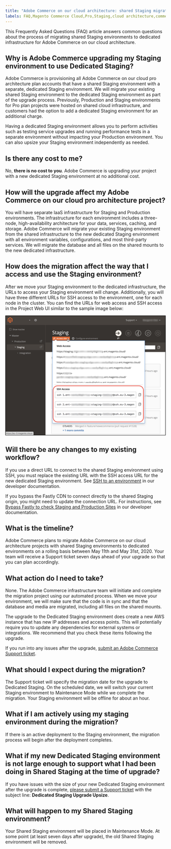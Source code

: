 ```yaml
---
title: "Adobe Commerce on our cloud architecture: shared Staging migration to dedicated infrastructure"
labels: FAQ,Magento Commerce Cloud,Pro,Staging,cloud architecture,commerce,dedicated,infrastructure,maintenance mode,migration,production,shared,staging,upgrade,Adobe Commerce
---
```


This Frequently Asked Questions (FAQ) article answers common questions about the process of migrating shared Staging environments to dedicated infrastructure for Adobe Commerce on our cloud architecture.

## Why is Adobe Commerce upgrading my Staging environment to use Dedicated Staging?

Adobe Commerce is provisioning all Adobe Commerce on our cloud pro architecture plan accounts that have a shared Staging environment with a separate, dedicated Staging environment. We will migrate your existing shared Staging environment to the dedicated Staging environment as part of the upgrade process. Previously, Production and Staging environments for Pro plan projects were hosted on shared cloud infrastructure, and customers had the option to add a dedicated Staging environment for an additional charge.

Having a dedicated Staging environment allows you to perform activities such as testing service upgrades and running performance tests in a separate environment without impacting your Production environment. You can also upsize your Staging environment independently as needed.

## Is there any cost to me?

No, **there is no cost to you**. Adobe Commerce is upgrading your project with a new dedicated Staging environment at no additional cost.

## How will the upgrade affect my Adobe Commerce on our cloud pro architecture project?

You will have separate IaaS infrastructure for Staging and Production environments. The infrastructure for each environment includes a three-node, high-availability architecture for your data, services, caching, and storage. Adobe Commerce will migrate your existing Staging environment from the shared infrastructure to the new dedicated Staging environment with all environment variables, configurations, and most third-party services. We will migrate the database and all files on the shared mounts to the new dedicated infrastructure.

## How does the migration affect the way that I access and use the Staging environment?

After we move your Staging environment to the dedicated infrastructure, the URLs to access your Staging environment will change. Additionally, you will have three different URLs for SSH access to the environment, one for each node in the cluster. You can find the URLs for web access and SSH access in the Project Web UI similar to the sample image below:

![cloud_project-ssh-three-node-access.jpg](assets/cloud_project-ssh-three-node-access.jpg)

## Will there be any changes to my existing workflow?

If you use a direct URL to connect to the shared Staging environment using SSH, you must replace the existing URL with the SSH access URL for the new dedicated Staging environment. See [SSH to an environment](https://devdocs.magento.com/cloud/env/environments-ssh.html#ssh) in our developer documentation.

If you bypass the Fastly CDN to connect directly to the shared Staging origin, you might need to update the connection URL. For instructions, see [Bypass Fastly to check Staging and Production Sites](https://devdocs.magento.com/cloud/cdn/trouble-fastly.html#cloud-test-stage) in our developer documentation.

## What is the timeline?

Adobe Commerce plans to migrate Adobe Commerce on our cloud architecture projects with shared Staging environments to dedicated environments on a rolling basis between May 11th and May 31st, 2020. Your team will receive a Support ticket seven days ahead of your upgrade so that you can plan accordingly.

## What action do I need to take?

None. The Adobe Commerce infrastructure team will initiate and complete the migration project using our automated process. When we move your environment, we will make sure that the code is in sync and that the database and media are migrated, including all files on the shared mounts.

The upgrade to the Dedicated Staging environment does create a new AWS instance that has new IP addresses and access points. This will potentially require you to update any dependencies for external systems or integrations. We recommend that you check these items following the upgrade.

If you run into any issues after the upgrade, [submit an Adobe Commerce Support ticket](https://support.magento.com/hc/en-us/articles/360019088251-Submit-a-support-ticket).

## What should I expect during the migration?

The Support ticket will specify the migration date for the upgrade to Dedicated Staging. On the scheduled date, we will switch your current Staging environment to Maintenance Mode while we complete the migration. Your Staging environment will be offline for about an hour.

## What if I am actively using my staging environment during the migration?

If there is an active deployment to the Staging environment, the migration process will begin after the deployment completes.

## What if my new Dedicated Staging environment is not large enough to support what I had been doing in Shared Staging at the time of upgrade?

If you have issues with the size of your new Dedicated Staging environment after the upgrade is complete, [please submit a Support ticket](https://support.magento.com/hc/en-us/articles/360019088251-Submit-a-support-ticket) with the subject line: **Dedicated Staging Upgrade Upsize**.

## What will happen to my Shared Staging environment?

Your Shared Staging environment will be placed in Maintenance Mode. At some point (at least seven days after upgrade), the old Shared Staging environment will be removed.
